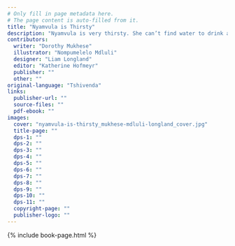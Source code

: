 ```yaml
---
# Only fill in page metadata here.
# The page content is auto-filled from it.
title: "Nyamvula is Thirsty"
description: "Nyamvula is very thirsty. She can’t find water to drink anywhere. How will she finally fill her bucket?"
contributors:
  writer: "Dorothy Mukhese"
  illustrator: "Nompumelelo Mdluli"
  designer: "Liam Longland"
  editor: "Katherine Hofmeyr"
  publisher: ""
  other: ""
original-language: "Tshivenda"
links:
  publisher-url: ""
  source-files: ""
  pdf-ebook: ""
images:
  cover: "nyamvula-is-thirsty_mukhese-mdluli-longland_cover.jpg"
  title-page: ""
  dps-1: ""
  dps-2: ""
  dps-3: ""
  dps-4: ""
  dps-5: ""
  dps-6: ""
  dps-7: ""
  dps-8: ""
  dps-9: ""
  dps-10: ""
  dps-11: ""
  copyright-page: ""
  publisher-logo: ""
---
```


{% include book-page.html %}


